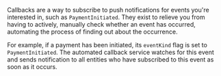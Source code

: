 Callbacks are a way to subscribe to push notifications for events you're interested in, such as `PaymentInitiated`. They exist to relieve you from having to actively, manually check whether an event has occurred, automating the process of finding out about the occurrence.

For example, if a payment has been initiated, its `eventKind` flag is set to `PaymentInitiated`. The automated callback service watches for this event and sends notification to all entities who have subscribed to this event as soon as it occurs.

